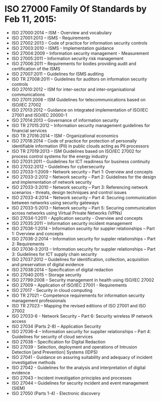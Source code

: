 # ISO 27000 Family Of Standards by Feb 11, 2015:

- ISO 27000:2014 – ISM - Overview and vocabulary
- ISO 27001:2013 – ISMS - Requirements
- ISO 27002:2013 – Code of practice for information security controls
- ISO 27003:2010 – ISMS - Implementation guidance
- ISO 27004:2009 – Information security management - Measurement
- ISO 27005:2011 – Information security risk management
- ISO 27006:2011 – Requirements for bodies providing audit and certification of
the ISMS
- ISO 27007:2011 – Guidelines for ISMS auditing
- ISO TR 27008:2011 – Guidelines for auditors on information security controls
- ISO 27010:2012 – ISM for inter-sector and inter-organisational communications
- ISO 27011:2008 – ISM Guidelines for telecommunications based on ISO/IEC
27002
- ISO 27013:2012 – Guidance on integrated implementation of ISO/IEC 27001
and ISO/IEC 20000-1
- ISO 27014:2013 – Governance of information security
- ISO TR 27015:2012 – Information security management guidelines for financial
services
- ISO TR 27016:2014 – ISM - Organizational economics
- ISO 27018:2014 – Code of practice for protection of personally identifiable
information (PII) in public clouds acting as PII processors
- ISO TR 27019:2013 – ISM Guidelines based on ISO/IEC 27002 for process
control systems for the energy industry
- ISO 27031:2011 – Guidelines for ICT readiness for business continuity
- ISO 27032:2012 – Guidelines for cybersecurity
- ISO 27033-1:2009 – Network security – Part 1: Overview and concepts
- ISO 27033-2:2012 – Network security – Part 2: Guidelines for the design and
implementation of network security
- ISO 27033-3:2010 – Network security – Part 3: Referencing network scenarios -
threats, design techniques and control issues
- ISO 27033-4:2014 – Network security – Part 4: Securing communication
between networks using security gateways
- ISO 27033-5:2013 – Network security – Part 5: Securing communication across
networks using Virtual Private Networks (VPNs)
- ISO 27034-1:2011 - Application security - Overview and concepts
- ISO 27035:2011 – Information security incident management
- ISO 27036-1:2014 – Information security for suppler relationships – Part 1:
Overview and concepts
- ISO 27036-2:2014 – Information security for suppler relationships – Part 2:
Requirements
- ISO 27036-3:2013 – Information security for suppler relationships – Part 3:
Guidelines for ICT supply chain security
- ISO 27037:2012 – Guidelines for identification, collection, acquisition and
preservation of digital evidence
- ISO 27038:2014 – Specification of digital redaction
- ISO 27040:2015 – Storage security
- ISO 27799:2008 – Security management in health using ISO/IEC 27002
- ISO 27009 – Application of ISO/IEC 27001 - Requirements
- ISO 27017 - Security in cloud computing
- ISO TR 27021 – Competence requirements for information security
management professionals
- ISO TR 27023 – Mapping the revised editions of ISO 27001 and ISO 27002
- ISO 27033-6 - Network Security – Part 6: Security wireless IP network access
- ISO 27034 (Parts 2-8) – Application Security
- ISO 27036-4 – Information security for supplier relationships – Part 4:
Guidelines for security of cloud services
- ISO 27038 – Specification for Digital Redaction
- ISO 27039 - Selection, deployment and operations of Intrusion Detection [and
Prevention] Systems (IDPS)
- ISO 27041 - Guidance on assuring suitability and adequacy of incident
investigative methods
- ISO 27042 - Guidelines for the analysis and interpretation of digital evidence
- ISO 27043 – Incident investigation principles and processes
- ISO 27044 – Guidelines for security incident and event management (SIEM)
- ISO 27050 (Parts 1-4) - Electronic discovery

